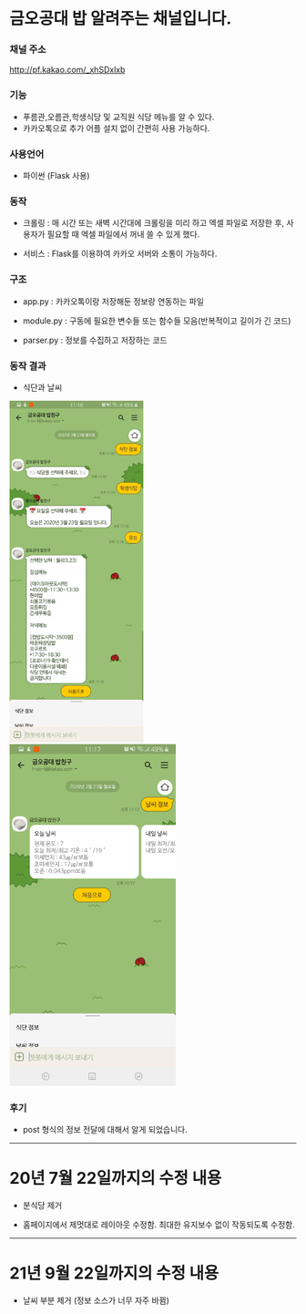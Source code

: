 # 금오공대 밥 알려주는 채널입니다.

### 채널 주소

http://pf.kakao.com/_xhSDxlxb

### 기능

- 푸름관,오름관,학생식당 및 교직원 식당 메뉴를 알 수 있다.
- 카카오톡으로 추가 어플 설치 없이 간편히 사용 가능하다.

### 사용언어

- 파이썬 (Flask 사용)

### 동작

- 크롤링 : 매 시간 또는 새벽 시간대에 크롤링을 미리 하고 엑셀 파일로 저장한 후, 사용자가 필요할 때 엑셀 파일에서 꺼내 쓸 수 있게 했다.

- 서비스 : Flask를 이용하여 카카오 서버와 소통이 가능하다.

### 구조

- app.py : 카카오톡이랑 저장해둔 정보랑 연동하는 파일

- module.py : 구동에 필요한 변수들 또는 함수들 모음(반복적이고 길이가 긴 코드)

- parser.py : 정보를 수집하고 저장하는 코드

### 동작 결과

- 식단과 날씨

<img src = "/img/screenshot_bob.jpg" height="600px"></img> <img src = "/img/screenshot_weather.jpg" height="600px"></img>


### 후기

- post 형식의 정보 전달에 대해서 알게 되었습니다.

----------------------------------------------------------------

# 20년 7월 22일까지의 수정 내용

- 분식당 제거

- 홈페이지에서 제멋대로 레이아웃 수정함. 최대한 유지보수 없이 작동되도록 수정함.

----------------------------------------------------------------

# 21년 9월 22일까지의 수정 내용

- 날씨 부분 제거 (정보 소스가 너무 자주 바뀜)
